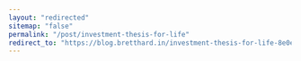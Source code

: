 ```yaml
---
layout: "redirected"
sitemap: "false"
permalink: "/post/investment-thesis-for-life"
redirect_to: "https://blog.bretthard.in/investment-thesis-for-life-8e0ed7be4a90#.8q10eza1j"
---
```

